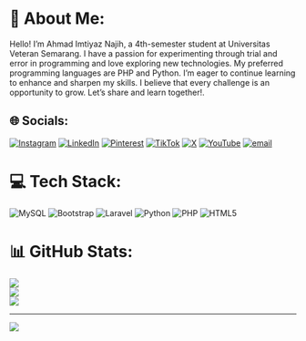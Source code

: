 # 🦖 About Me:
Hello! I’m Ahmad Imtiyaz Najih, a 4th-semester student at Universitas Veteran Semarang. I have a passion for experimenting through trial and error in programming and love exploring new technologies. My preferred programming languages are PHP and Python. I’m eager to continue learning to enhance and sharpen my skills. I believe that every challenge is an opportunity to grow. Let’s share and learn together!.

## 🌐 Socials:
[![Instagram](https://img.shields.io/badge/Instagram-%23E4405F.svg?logo=Instagram&logoColor=white)](https://instagram.com/ahmad_imtiyaz04) [![LinkedIn](https://img.shields.io/badge/LinkedIn-%230077B5.svg?logo=linkedin&logoColor=white)](https://www.linkedin.com/in/ahmad-imtiyaz-3531532b5/) [![Pinterest](https://img.shields.io/badge/Pinterest-%23E60023.svg?logo=Pinterest&logoColor=white)](https://pinterest.com/imtiyaznajih) [![TikTok](https://img.shields.io/badge/TikTok-%23000000.svg?logo=TikTok&logoColor=white)](https://tiktok.com/@princeeeyzn) [![X](https://img.shields.io/badge/X-black.svg?logo=X&logoColor=white)](https://x.com/Iimtyaz_) [![YouTube](https://img.shields.io/badge/YouTube-%23FF0000.svg?logo=YouTube&logoColor=white)](https://www.youtube.com/@imtiyaznajih9686) [![email](https://img.shields.io/badge/Email-D14836?logo=gmail&logoColor=white)](mailto:imtiyaznajih8@gmail.com) 

# 💻 Tech Stack:
![MySQL](https://img.shields.io/badge/mysql-4479A1.svg?style=for-the-badge&logo=mysql&logoColor=white) ![Bootstrap](https://img.shields.io/badge/bootstrap-%238511FA.svg?style=for-the-badge&logo=bootstrap&logoColor=white) ![Laravel](https://img.shields.io/badge/laravel-%23FF2D20.svg?style=for-the-badge&logo=laravel&logoColor=white) ![Python](https://img.shields.io/badge/python-3670A0?style=for-the-badge&logo=python&logoColor=ffdd54) ![PHP](https://img.shields.io/badge/php-%23777BB4.svg?style=for-the-badge&logo=php&logoColor=white) ![HTML5](https://img.shields.io/badge/html5-%23E34F26.svg?style=for-the-badge&logo=html5&logoColor=white)
# 📊 GitHub Stats:
![](https://github-readme-stats.vercel.app/api?username=ahmad-imtiyaz&theme=radical&hide_border=false&include_all_commits=true&count_private=true)<br/>
![](https://nirzak-streak-stats.vercel.app/?user=ahmad-imtiyaz&theme=radical&hide_border=false)<br/>
![](https://github-readme-stats.vercel.app/api/top-langs/?username=ahmad-imtiyaz&theme=radical&hide_border=false&include_all_commits=true&count_private=true&layout=compact)

---
[![](https://visitcount.itsvg.in/api?id=ahmad-imtiyaz&icon=0&color=1)](https://visitcount.itsvg.in)

<!-- Proudly created with GPRM ( https://gprm.itsvg.in ) -->
